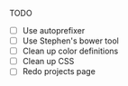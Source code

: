 TODO

- [ ] Use autoprefixer
- [ ] Use Stephen's bower tool
- [ ] Clean up color definitions
- [ ] Clean up CSS
- [ ] Redo projects page
